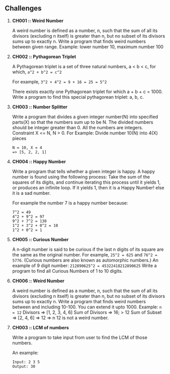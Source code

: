 ## Challenges

1. **CH001 :: Weird Number**

	A weird number is defined as a number, n, such that the sum of all its divisors (excluding n itself) is greater than n, but no subset of its divisors sums up to exactly n.
Write a program that finds weird numbers between given range. Example: lower number 10, maximum number 100

2. **CH002 :: Pythagorean Triplet**

	A Pythagorean triplet is a set of three natural numbers, a < b < c, for which,
	`a^2 + b^2 = c^2`

	For example, `3^2 + 4^2 = 9 + 16 = 25 = 5^2`

	There exists exactly one Pythagorean triplet for which a + b + c = 1000.
	Write a program to find this special pythagorean triplet: a, b, c.


3. **CH003 :: Number Splitter**
	
	Write a program that divides a given integer number(N) into specified parts(X) so that the numbers sum up to be N. The divided numbers should be integer greater than 0. All the numbers are integers. Constraint X <= N, N > 0.
	For Example: Divide number 10(N) into 4(X) pieces
	```	
	N = 10, X = 4
	=> [5, 2, 2, 1]
	```
	
4. **CH004 :: Happy Number**
	
	Write a program that tells whether a given integer is happy. A happy number is found using the following process: Take the sum of the squares of its digits, and continue iterating this process until it yields 1, or produces an infinite loop. If it yields 1, then it is a Happy Number! else it is a sad number.

	For example the number 7 is a happy number because:
	```
	7^2 = 49
	4^2 + 9^2 = 97
	9^2 + 7^2 = 130
	1^2 + 3^2 + 0^2 = 10
	1^2 + 0^2 = 1
	```

5. **CH005 :: Curious Number**
	
	A n-digit number is said to be curious if the last n digits of its square are the same as the original number.
	For example, `25^2 = 625` and `76^2 = 5776`.
	(Curious numbers are also known as automorphic numbers.)
	An example of 9 digit number:
	`212890625^2 = 45322418212890625`
	Write a program to find all Curious Numbers of 1 to 10 digits.


6. **CH006 :: Weird Number**

	A weird number is defined as a number, n, such that the sum of all its divisors (excluding n itself) is greater than n, but no subset of its divisors sums up to exactly n.
	Write a program that finds weird numbers between and including 10-100. You can extend it upto 1000.
	Example: `n = 12`
	Divisors => [1, 2, 3, 4, 6]
	Sum of Divisors => 16; > 12
	Sum of Subset => [2, 4, 6] => 12 => n
	12 is not a weird number.


7. **CH003 :: LCM of numbers**

 	Write a program to take input from user to find the LCM of those numbers.
 	
	An example:
	```
	Input: 2 3 5
	Output: 30
	```
